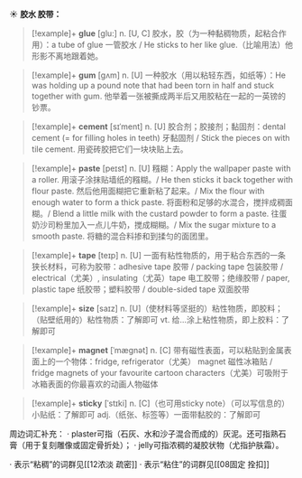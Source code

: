 ☀ <span class="category">**胶水 胶带：**</span>
>[!example]+ <span class="vocabulary">**glue**</span> [ɡlu:] 
> <span class="definition">n. [U, C] 胶水，胶（为一种黏稠物质，起粘合作用）：</span>a tube of glue 一管胶水 / He sticks to her like glue.（比喻用法）他形影不离地跟着她。
           
>[!example]+ <span class="vocabulary">**gum**</span> [gʌm]
> <span class="definition">n. [U] 一种胶水（用以粘轻东西，如纸等）：</span>He was holding up a pound note that had been torn in half and stuck together with gum. 他举着一张被撕成两半后又用胶粘在一起的一英镑的钞票。
 
>[!example]+ <span class="vocabulary">**cement**</span> [sɪˈment]
> <span class="definition">n. [U] 胶合剂；胶接剂；黏固剂：</span>dental cement (= for filling holes in teeth) 牙黏固剂 / Stick the pieces on with tile cement. 用瓷砖胶把它们一块块贴上去。

>[!example]+ <span class="vocabulary">**paste**</span> [peɪst]
> <span class="definition">n. [U] 糨糊：</span>Apply the wallpaper paste with a roller. 用滚子涂抹贴墙纸的糨糊。/ He then sticks it back together with flour paste. 然后他用面糊把它重新粘了起来。/ Mix the flour with enough water to form a thick paste. 将面粉和足够的水混合，搅拌成稠面糊。/ Blend a little milk with the custard powder to form a paste. 往蛋奶沙司粉里加入一点儿牛奶，搅成糊糊。/ Mix the sugar mixture to a smooth paste. 将糖的混合料掺和到揉匀的面团里。
 
>[!example]+ <span class="vocabulary">**tape**</span> [teɪp] 
> <span class="definition">n. [U] 一面有粘性物质的，用于粘合东西的一条狭长材料，可称为胶带：</span>adhesive tape 胶带 / packing tape 包装胶带 / electrical（尤美）, insulating（尤英）tape 电工胶带；绝缘胶带 / paper, plastic tape 纸胶带；塑料胶带 / double-sided tape 双面胶带

>[!example]+ <span class="vocabulary">**size**</span> [saɪz] 
> <span class="definition">n. [U]（使材料等坚挺的）粘性物质，即胶料；（贴壁纸用的）粘性物质：</span>了解即可 <span class="definition">vt. 给…涂上粘性物质，即上胶料：</span>了解即可
           
>[!example]+ <span class="vocabulary">**magnet**</span> [ˈmægnət]
> <span class="definition">n. [C] 带有磁性表面，可以粘贴到金属表面上的一个物体：</span>fridge, refrigerator（尤美） magnet 磁性冰箱贴 / fridge magnets of your favourite cartoon characters（尤美）可吸附于冰箱表面的你最喜欢的动画人物磁体
           
>[!example]+ <span class="vocabulary">**sticky**</span> [ˈstɪki]
> <span class="definition">n. [C]（也可用sticky note）（可以写信息的）小贴纸：</span>了解即可 <span class="definition">adj.（纸张、标签等）一面带黏胶的：</span>了解即可

周边词汇补充：
· plaster可指（石灰、水和沙子混合而成的）灰泥。还可指熟石膏（用于复刻雕像或固定骨折处）；
· jelly可指浓稠的凝胶状物（尤指护肤霜）。

· 表示“粘稠”的词群见[[12浓淡 疏密]]
· 表示“粘住”的词群见[[08固定 拴扣]]